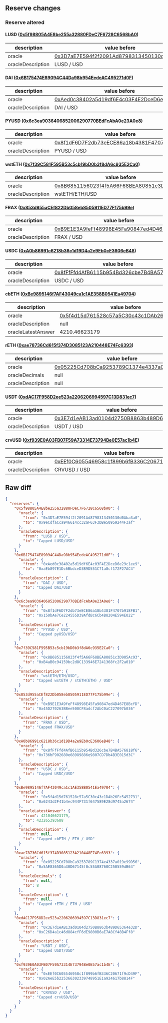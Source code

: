 ## Reserve changes

### Reserve altered

#### LUSD ([0x5f98805A4E8be255a32880FDeC7F6728C6568bA0](https://etherscan.io/address/0x5f98805A4E8be255a32880FDeC7F6728C6568bA0))

| description | value before | value after |
| --- | --- | --- |
| oracle | [0x3D7aE7E594f2f2091Ad8798313450130d0Aba3a0](https://etherscan.io/address/0x3D7aE7E594f2f2091Ad8798313450130d0Aba3a0) | [0x9eCdfaCca946614cc32aF63F3DBe50959244F3af](https://etherscan.io/address/0x9eCdfaCca946614cc32aF63F3DBe50959244F3af) |
| oracleDescription | LUSD / USD | Capped LUSD/USD |


#### DAI ([0x6B175474E89094C44Da98b954EedeAC495271d0F](https://etherscan.io/address/0x6B175474E89094C44Da98b954EedeAC495271d0F))

| description | value before | value after |
| --- | --- | --- |
| oracle | [0xAed0c38402a5d19df6E4c03F4E2DceD6e29c1ee9](https://etherscan.io/address/0xAed0c38402a5d19df6E4c03F4E2DceD6e29c1ee9) | [0xaEb897E1Dc6BbdceD3B9D551C71a8cf172F27AC4](https://etherscan.io/address/0xaEb897E1Dc6BbdceD3B9D551C71a8cf172F27AC4) |
| oracleDescription | DAI / USD | Capped DAI/USD |


#### PYUSD ([0x6c3ea9036406852006290770BEdFcAbA0e23A0e8](https://etherscan.io/address/0x6c3ea9036406852006290770BEdFcAbA0e23A0e8))

| description | value before | value after |
| --- | --- | --- |
| oracle | [0x8f1dF6D7F2db73eECE86a18b4381F4707b918FB1](https://etherscan.io/address/0x8f1dF6D7F2db73eECE86a18b4381F4707b918FB1) | [0x150bAe7Ce224555D39AfdBc6Cb4B8204E594E022](https://etherscan.io/address/0x150bAe7Ce224555D39AfdBc6Cb4B8204E594E022) |
| oracleDescription | PYUSD / USD | Capped pyUSD/USD |


#### wstETH ([0x7f39C581F595B53c5cb19bD0b3f8dA6c935E2Ca0](https://etherscan.io/address/0x7f39C581F595B53c5cb19bD0b3f8dA6c935E2Ca0))

| description | value before | value after |
| --- | --- | --- |
| oracle | [0x8B6851156023f4f5A66F68BEA80851c3D905Ac93](https://etherscan.io/address/0x8B6851156023f4f5A66F68BEA80851c3D905Ac93) | [0xB4aB0c94159bc2d8C133946E7241368fc2F2a010](https://etherscan.io/address/0xB4aB0c94159bc2d8C133946E7241368fc2F2a010) |
| oracleDescription | wstETH/ETH/USD | Capped wstETH / stETH(ETH) / USD |


#### FRAX ([0x853d955aCEf822Db058eb8505911ED77F175b99e](https://etherscan.io/address/0x853d955aCEf822Db058eb8505911ED77F175b99e))

| description | value before | value after |
| --- | --- | --- |
| oracle | [0xB9E1E3A9feFf48998E45Fa90847ed4D467E8BcfD](https://etherscan.io/address/0xB9E1E3A9feFf48998E45Fa90847ed4D467E8BcfD) | [0x45D270263BBee500CF8adcf2AbC0aC227097b036](https://etherscan.io/address/0x45D270263BBee500CF8adcf2AbC0aC227097b036) |
| oracleDescription | FRAX / USD | Capped FRAX/USD |


#### USDC ([0xA0b86991c6218b36c1d19D4a2e9Eb0cE3606eB48](https://etherscan.io/address/0xA0b86991c6218b36c1d19D4a2e9Eb0cE3606eB48))

| description | value before | value after |
| --- | --- | --- |
| oracle | [0x8fFfFfd4AfB6115b954Bd326cbe7B4BA576818f6](https://etherscan.io/address/0x8fFfFfd4AfB6115b954Bd326cbe7B4BA576818f6) | [0x736bF902680e68989886e9807CD7Db4B3E015d3C](https://etherscan.io/address/0x736bF902680e68989886e9807CD7Db4B3E015d3C) |
| oracleDescription | USDC / USD | Capped USDC/USD |


#### cbETH ([0xBe9895146f7AF43049ca1c1AE358B0541Ea49704](https://etherscan.io/address/0xBe9895146f7AF43049ca1c1AE358B0541Ea49704))

| description | value before | value after |
| --- | --- | --- |
| oracle | [0x5f4d15d761528c57a5C30c43c1DAb26Fc5452731](https://etherscan.io/address/0x5f4d15d761528c57a5C30c43c1DAb26Fc5452731) | [0x6243d2F41b4ec944F731f647589E28d9745a2674](https://etherscan.io/address/0x6243d2F41b4ec944F731f647589E28d9745a2674) |
| oracleDescription | null | Capped cbETH / ETH / USD |
| oracleLatestAnswer | 4210.46623179 | 4232.65393688 |


#### rETH ([0xae78736Cd615f374D3085123A210448E74Fc6393](https://etherscan.io/address/0xae78736Cd615f374D3085123A210448E74Fc6393))

| description | value before | value after |
| --- | --- | --- |
| oracle | [0x05225Cd708bCa9253789C1374e4337a019e99D56](https://etherscan.io/address/0x05225Cd708bCa9253789C1374e4337a019e99D56) | [0x5AE8365D0a30D67145f0c55A08760C250559dB64](https://etherscan.io/address/0x5AE8365D0a30D67145f0c55A08760C250559dB64) |
| oracleDecimals | null | 8 |
| oracleDescription | null | Capped rETH / ETH / USD |


#### USDT ([0xdAC17F958D2ee523a2206206994597C13D831ec7](https://etherscan.io/address/0xdAC17F958D2ee523a2206206994597C13D831ec7))

| description | value before | value after |
| --- | --- | --- |
| oracle | [0x3E7d1eAB13ad0104d2750B8863b489D65364e32D](https://etherscan.io/address/0x3E7d1eAB13ad0104d2750B8863b489D65364e32D) | [0xC26D4a1c46d884cfF6dE9800B6aE7A8Cf48B4Ff8](https://etherscan.io/address/0xC26D4a1c46d884cfF6dE9800B6aE7A8Cf48B4Ff8) |
| oracleDescription | USDT / USD | Capped USDT/USD |


#### crvUSD ([0xf939E0A03FB07F59A73314E73794Be0E57ac1b4E](https://etherscan.io/address/0xf939E0A03FB07F59A73314E73794Be0E57ac1b4E))

| description | value before | value after |
| --- | --- | --- |
| oracle | [0xEEf0C605546958c1f899b6fB336C20671f9cD49F](https://etherscan.io/address/0xEEf0C605546958c1f899b6fB336C20671f9cD49F) | [0x02AeE5b225366302339748951E1a924617b8814F](https://etherscan.io/address/0x02AeE5b225366302339748951E1a924617b8814F) |
| oracleDescription | CRVUSD / USD | Capped crvUSD/USD |


## Raw diff

```json
{
  "reserves": {
    "0x5f98805A4E8be255a32880FDeC7F6728C6568bA0": {
      "oracle": {
        "from": "0x3D7aE7E594f2f2091Ad8798313450130d0Aba3a0",
        "to": "0x9eCdfaCca946614cc32aF63F3DBe50959244F3af"
      },
      "oracleDescription": {
        "from": "LUSD / USD",
        "to": "Capped LUSD/USD"
      }
    },
    "0x6B175474E89094C44Da98b954EedeAC495271d0F": {
      "oracle": {
        "from": "0xAed0c38402a5d19df6E4c03F4E2DceD6e29c1ee9",
        "to": "0xaEb897E1Dc6BbdceD3B9D551C71a8cf172F27AC4"
      },
      "oracleDescription": {
        "from": "DAI / USD",
        "to": "Capped DAI/USD"
      }
    },
    "0x6c3ea9036406852006290770BEdFcAbA0e23A0e8": {
      "oracle": {
        "from": "0x8f1dF6D7F2db73eECE86a18b4381F4707b918FB1",
        "to": "0x150bAe7Ce224555D39AfdBc6Cb4B8204E594E022"
      },
      "oracleDescription": {
        "from": "PYUSD / USD",
        "to": "Capped pyUSD/USD"
      }
    },
    "0x7f39C581F595B53c5cb19bD0b3f8dA6c935E2Ca0": {
      "oracle": {
        "from": "0x8B6851156023f4f5A66F68BEA80851c3D905Ac93",
        "to": "0xB4aB0c94159bc2d8C133946E7241368fc2F2a010"
      },
      "oracleDescription": {
        "from": "wstETH/ETH/USD",
        "to": "Capped wstETH / stETH(ETH) / USD"
      }
    },
    "0x853d955aCEf822Db058eb8505911ED77F175b99e": {
      "oracle": {
        "from": "0xB9E1E3A9feFf48998E45Fa90847ed4D467E8BcfD",
        "to": "0x45D270263BBee500CF8adcf2AbC0aC227097b036"
      },
      "oracleDescription": {
        "from": "FRAX / USD",
        "to": "Capped FRAX/USD"
      }
    },
    "0xA0b86991c6218b36c1d19D4a2e9Eb0cE3606eB48": {
      "oracle": {
        "from": "0x8fFfFfd4AfB6115b954Bd326cbe7B4BA576818f6",
        "to": "0x736bF902680e68989886e9807CD7Db4B3E015d3C"
      },
      "oracleDescription": {
        "from": "USDC / USD",
        "to": "Capped USDC/USD"
      }
    },
    "0xBe9895146f7AF43049ca1c1AE358B0541Ea49704": {
      "oracle": {
        "from": "0x5f4d15d761528c57a5C30c43c1DAb26Fc5452731",
        "to": "0x6243d2F41b4ec944F731f647589E28d9745a2674"
      },
      "oracleLatestAnswer": {
        "from": 421046623179,
        "to": 423265393688
      },
      "oracleDescription": {
        "from": null,
        "to": "Capped cbETH / ETH / USD"
      }
    },
    "0xae78736Cd615f374D3085123A210448E74Fc6393": {
      "oracle": {
        "from": "0x05225Cd708bCa9253789C1374e4337a019e99D56",
        "to": "0x5AE8365D0a30D67145f0c55A08760C250559dB64"
      },
      "oracleDecimals": {
        "from": null,
        "to": 8
      },
      "oracleDescription": {
        "from": null,
        "to": "Capped rETH / ETH / USD"
      }
    },
    "0xdAC17F958D2ee523a2206206994597C13D831ec7": {
      "oracle": {
        "from": "0x3E7d1eAB13ad0104d2750B8863b489D65364e32D",
        "to": "0xC26D4a1c46d884cfF6dE9800B6aE7A8Cf48B4Ff8"
      },
      "oracleDescription": {
        "from": "USDT / USD",
        "to": "Capped USDT/USD"
      }
    },
    "0xf939E0A03FB07F59A73314E73794Be0E57ac1b4E": {
      "oracle": {
        "from": "0xEEf0C605546958c1f899b6fB336C20671f9cD49F",
        "to": "0x02AeE5b225366302339748951E1a924617b8814F"
      },
      "oracleDescription": {
        "from": "CRVUSD / USD",
        "to": "Capped crvUSD/USD"
      }
    }
  }
}
```